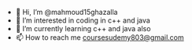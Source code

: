 - 👋 Hi, I’m @mahmoud15ghazalla
- 👀 I’m interested in coding in c++ and java
- 🌱 I’m currently learning c++ and java also
- 📫 How to reach me coursesudemy803@gmail.com 

<!---
mahmoud15ghazalla/mahmoud15ghazalla is a ✨ special ✨ repository because its `README.md` (this file) appears on your GitHub profile.
You can click the Preview link to take a look at your changes.
--->
